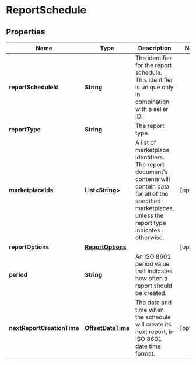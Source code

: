 # ReportSchedule

## Properties
Name | Type | Description | Notes
------------ | ------------- | ------------- | -------------
**reportScheduleId** | **String** | The identifier for the report schedule. This identifier is unique only in combination with a seller ID. | 
**reportType** | **String** | The report type. | 
**marketplaceIds** | **List&lt;String&gt;** | A list of marketplace identifiers. The report document&#x27;s contents will contain data for all of the specified marketplaces, unless the report type indicates otherwise. |  [optional]
**reportOptions** | [**ReportOptions**](ReportOptions.md) |  |  [optional]
**period** | **String** | An ISO 8601 period value that indicates how often a report should be created. | 
**nextReportCreationTime** | [**OffsetDateTime**](OffsetDateTime.md) | The date and time when the schedule will create its next report, in ISO 8601 date time format. |  [optional]
